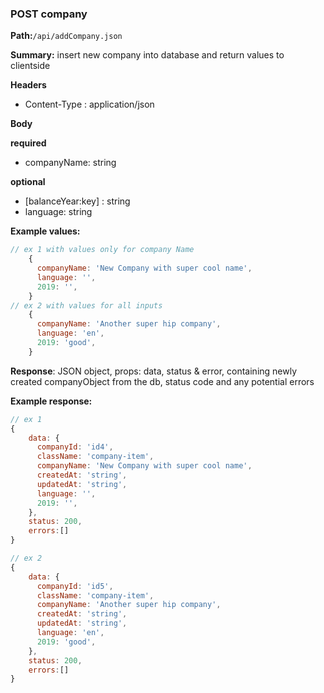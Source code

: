 ### POST company

**Path:**`/api/addCompany.json`

**Summary:** insert new company into database and return values to clientside

**Headers**

- Content-Type : application/json

**Body**

**required**

- companyName: string

**optional**

- [balanceYear:key] : string
- language: string

**Example values:**

```js
// ex 1 with values only for company Name
	{
      companyName: 'New Company with super cool name',
      language: '',
      2019: '',
	}
// ex 2 with values for all inputs
	{
      companyName: 'Another super hip company',
      language: 'en',
      2019: 'good',
	}
```

**Response**: JSON object, props: data, status & error, containing newly created companyObject from the db, status code and any potential errors

**Example response:**

```jsx
// ex 1
{
	data: {
      companyId: 'id4',
      className: 'company-item',
      companyName: 'New Company with super cool name',
      createdAt: 'string',
      updatedAt: 'string',
      language: '',
      2019: '',
    },
	status: 200,
	errors:[]
}

// ex 2
{	
	data: {
      companyId: 'id5',
      className: 'company-item',
      companyName: 'Another super hip company',
      createdAt: 'string',
      updatedAt: 'string',
      language: 'en',
      2019: 'good',
    },
	status: 200,
	errors:[]
}
```